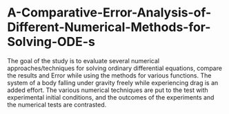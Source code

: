 # A-Comparative-Error-Analysis-of-Different-Numerical-Methods-for-Solving-ODE-s
The goal of the study is to evaluate several numerical approaches/techniques for solving ordinary differential equations, compare the results and Error while using the methods for various functions.
The system of a body falling under gravity freely while experiencing drag is an added effort. The various numerical techniques are put to the test with experimental initial conditions, and the outcomes of the experiments and the numerical tests are contrasted.
